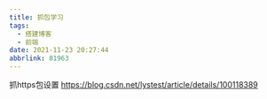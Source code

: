 ```yaml
---
title: 抓包学习
tags:
  - 搭建博客
  - 前端
date: 2021-11-23 20:27:44
abbrlink: 81963
---
```



抓https包设置
https://blog.csdn.net/lystest/article/details/100118389